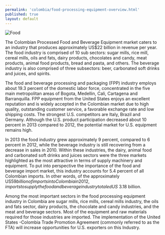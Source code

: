 ```yaml
--- 
permalink: 'colombia/food-processing-equipment-overview.html' 
published: true 
layout: default
---
```

![Food](../images/food.png)

The Colombian Processed Food and Beverage Equipment market caters to an industry that produces approximately US$22 billion in revenue per year. The food industry is comprised of 10 sub sectors: sugar mills, rice mill, cereal mills, oils and fats, dairy products, chocolates and candy, meat products, animal food products, bread and pasta, and others. The beverage industry is also comprised of three subsectors: beer, carbonated soft drinks and juices, and spirits.

The food and beverage processing and packaging (FPP) industry employs about 19.3 percent of the domestic labor force, concentrated in the five main metropolitan areas of Bogota, Medellin, Cali, Cartagena and Barranquilla. FPP equipment from the United States enjoys an excellent reputation and is widely accepted in the Colombian market due to high quality, outstanding customer service, a favorable exchange rate and low shipping costs. The strongest U.S. competitors are Italy, Brazil and Germany. Although the U.S. product participation decreased about 10 percent in 2013 compared to 2012, the potential market for U.S. equipment remains high.

In 2013 the food industry grew approximately 9 percent, compared to 6 percent in 2012, while the beverage industry is still recovering from a decrease in sales in 2010. Within these industries, the dairy, animal food and carbonated soft drinks and juices sectors were the three markets highlighted as the most attractive in terms of supply machinery and equipment. To put into perspective the importance of the food and beverage import market, this industry accounts for 5.4 percent of all Colombian imports. In other words, of the approximately US$59 billion of imports into Colombia in 2012, imports to supply the food and beverage industry totaled US$ 3.18 billion.

Among the most important sectors in the food processing equipment industry in Colombia are sugar mills, rice mills, cereal mills industry, the oils and fats sector, dairy products, the chocolate and candy industries, and the meat and beverage sectors. Most of the equipment and raw materials required for those industries are imported. The implementation of the United States -Colombia Trade Promotion Agreement (commonly referred to as the FTA) will increase opportunities for U.S. exporters on this Industry.
